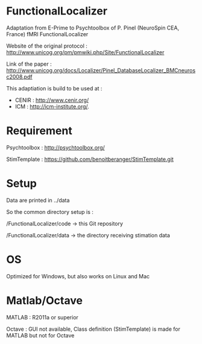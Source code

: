 # FunctionalLocalizer

Adaptation from E-Prime to Psychtoolbox of P. Pinel (NeuroSpin CEA, France) fMRI FunctionalLocalizer

Website of the original protocol : http://www.unicog.org/pm/pmwiki.php/Site/FunctionalLocalizer

Link of the paper : http://www.unicog.org/docs/Localizer/Pinel_DatabaseLocalizer_BMCneurosc2008.pdf


This adaptiation is build to be used at :
- CENIR : http://www.cenir.org/
- ICM : http://icm-institute.org/.


# Requirement

Psychtoolbox : http://psychtoolbox.org/

StimTemplate : https://github.com/benoitberanger/StimTemplate.git


# Setup

Data are printed in ../data

So the common directory setup is :

/FunctionalLocalizer/code -> this Git repository

/FunctionalLocalizer/data -> the directory receiving stimation data


# OS

Optimized for Windows, but also works on Linux and Mac


# Matlab/Octave

MATLAB  : R2011a or superior

Octave  : GUI not available, Class definition (StimTemplate) is made for MATLAB but not for Octave
